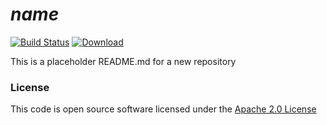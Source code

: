 # $name$

[![Build Status](https://travis-ci.org/hmrc/$name$.svg)](https://travis-ci.org/hmrc/$name$) [ ![Download](https://api.bintray.com/packages/hmrc/releases/$name$/images/download.svg) ](https://bintray.com/hmrc/releases/$name$/_latestVersion)

This is a placeholder README.md for a new repository

### License

This code is open source software licensed under the [Apache 2.0 License]("http://www.apache.org/licenses/LICENSE-2.0.html")

